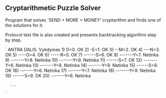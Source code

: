## Cryptarithmetic Puzzle Solver

Program that solves 'SEND + MORE = MONEY' cryptarithm and finds one of the solutions for it.

Protocol text file is also created and presents backtracking algorithm step by step.

`
ANTRA DALIS. Vykdymas
       1) D=0. OK
       2) -E=1. OK
       3) --M=2. OK
       4) ---N=3. OK
       5) ----O=4. OK
       6) -----R=5. OK
       7) ------S=6. OK
       8) -------Y=7. Netinka
       9) -------Y=8. Netinka
      10) -------Y=9. Netinka
      11) ------S=7. OK
      12) -------Y=6. Netinka
      13) -------Y=8. Netinka
      14) -------Y=9. Netinka
      15) ------S=8. OK
      16) -------Y=6. Netinka
      17) -------Y=7. Netinka
      18) -------Y=9. Netinka
      19) ------S=9. OK
      20) -------Y=6. Netinka
      
      ...
 `
